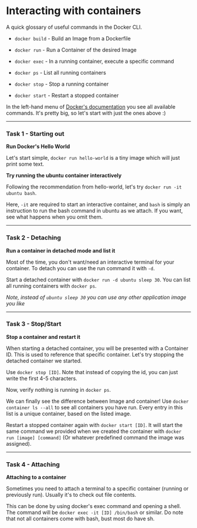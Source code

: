 # Interacting with containers

A quick glossary of useful commands in the Docker CLI.

- `docker build` - Build an Image from a Dockerfile

- `docker run` - Run a Container of the desired Image

- `docker exec` - In a running container, execute a specific command

- `docker ps` - List all running containers

- `docker stop` - Stop a running container

- `docker start` - Restart a stopped container

In the left-hand menu of [Docker's documentation](https://docs.docker.com/engine/reference/commandline/cli/) you see all available commands. It's pretty big, so let's start with just the ones above :)

---

### Task 1 - Starting out

**Run Docker's Hello World**

Let's start simple, `docker run hello-world` is a tiny image which will just print some text.

**Try running the ubuntu container interactively**

Following the recommendation from hello-world, let's try `docker run -it ubuntu bash`.

Here, `-it` are required to start an interactive container, and `bash` is simply an instruction to run the bash command in ubuntu as we attach. If you want, see what happens when you omit them.

---

### Task 2 - Detaching

**Run a container in detached mode and list it**

Most of the time, you don't want/need an interactive terminal for your container. To detach you can use the run command it with `-d`.

Start a detached container with `docker run -d ubuntu sleep 30`. You can list all running containers with `docker ps`.

*Note, instead of `ubuntu sleep 30` you can use any other application image you like*

---

### Task 3 - Stop/Start

**Stop a container and restart it**

When starting a detached container, you will be presented with a Container ID. This is used to reference that specific container. Let's try stopping the detached container we started.

Use `docker stop [ID]`. Note that instead of copying the id, you can just write the first 4-5 characters.

Now, verify nothing is running in `docker ps`.

We can finally see the difference between Image and container! Use `docker container ls --all` to see all containers you have run. Every entry in this list is a unique container, based on the listed image.

Restart a stopped container again with `docker start [ID]`. It will start the same command we provided when we created the container with `docker run [image] [command]` (Or whatever predefined command the image was assigned).

---

### Task 4 - Attaching

**Attaching to a container**

Sometimes you need to attach a terminal to a specific container (running or previously run). Usually it's to check out file contents.

This can be done by using docker's exec command and opening a shell. The command will be `docker exec -it [ID] /bin/bash` or similar. Do note that not all containers come with bash, bust most do have sh.
